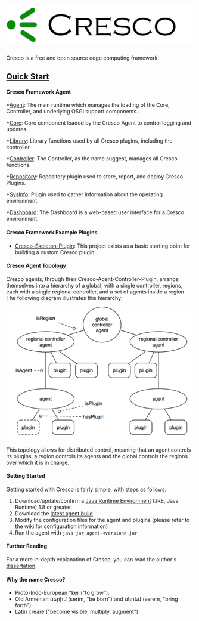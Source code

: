 ![](images/cresco_logo.png)
======

Cresco is a free and open source edge computing framework.

## [Quick Start](QuickStart.MD)

#### Cresco Framework Agent
 *[Agent](https://github.com/CrescoEdge/agent): The main runtime which manages the loading of the Core, Controller, and underlying OSGi support components.
 
 *[Core](https://github.com/CrescoEdge/core):  Core component loaded by the Cresco Agent to control logging and updates.
 
 *[Library](https://github.com/CrescoEdge/library):  Library functions used by all Cresco plugins, including the controller.
 
 *[Controller](https://github.com/CrescoEdge/controller):  The Controller, as the name suggest, manages all Cresco functions.
 
 *[Repository](https://github.com/CrescoEdge/repo): Repository plugin used to store, report, and deploy Cresco Plugins.
 
 *[SysInfo](https://github.com/CrescoEdge/sysinfo):  Plugin used to gather information about the operating environment.
 
 *[Dashboard](https://github.com/CrescoEdge/dashboard):  The Dashboard is a web-based user interface for a Cresco environment. 
 
#### Cresco Framework Example Plugins
 * [Cresco-Skeleton-Plugin](https://github.com/ResearchWorx/Cresco-Skeleton-Plugin): This project exists as a basic starting point for building a custom Cresco plugin.

#### Cresco Agent Topology
Cresco agents, through their Cresco-Agent-Controller-Plugin, arrange themselves into a hierarchy of a global, with a single controller, regions, each with a single regional controller, and a set of agents inside a region. The following diagram illustrates this hierarchy:

![](images/CrescoTopology.png)

This topology allows for distributed control, meaning that an agent controls its plugins, a region controls its agents and the global controls the regions over which it is in charge.

#### Getting Started
Getting started with Cresco is fairly simple, with steps as follows:
 1. Download/update/confirm a [Java Runtime Environment](http://www.oracle.com/technetwork/java/javase/overview/index.html) (JRE, Java Runtime) 1.8 or greater.
 2. Download the [latest agent build](https://github.com/CrescoEdge/agent/releases/tag/1.0-SNAPSHOT)
 3. Modify the configuration files for the agent and plugins (please refer to the wiki for configuration information)
 4. Run the agent with `java jar agent-<version>.jar`
 
#### Further Reading
For a more in-depth explanation of Cresco, you can read the author's [dissertation](http://uknowledge.uky.edu/cgi/viewcontent.cgi?article=1061&context=cs_etds).

#### Why the name Cresco?
 
* Proto-Indo-European *ker ("to grow"). 
* Old Armenian սերիմ (serim, "be born") and սերեմ (serem, "bring forth")
* Latin creare ("become visible, multiply, augment")

